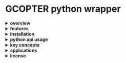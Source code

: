 # GCOPTER python wrapper

<details>
<summary><strong>overview</strong></summary>

`drone-pathgen` is a lightweight python wrapper around **gcopter** – a state-of-the-art trajectory optimizer for multicopters. it lets you generate smooth, collision-free drone paths directly from python while keeping the heavy number-crunching in c++.

</details>

<details>
<summary><strong>features</strong></summary>

- smart path planning that avoids obstacles and respects real drone physics
- voxel-map support for arbitrary 3d environments
- smooth, jerk-limited trajectories within safe-flight-corridors (sfc)
- built-in optimization for time, energy and feasibility
- numpy-friendly api – results come back as plain ndarrays
- optional open3d visualization extras

</details>

<details>
<summary><strong>installation</strong></summary>

prerequisites – make sure **ompl**, **eigen3** and **boost** are available on your system.

```fish
# macos (homebrew)
brew install ompl eigen boost

# ubuntu / debian
sudo apt-get update
sudo apt-get install libompl-dev libeigen3-dev libboost-all-dev
```

install the library (core only):

```fish
uv add git+https://github.com/u-k-g/drone-pathgen.git
```

install with visualization support (adds open3d):

```fish
uv add "git+https://github.com/u-k-g/drone-pathgen.git[viz]"
```

supported python versions:

- all functionality: 3.8 → 3.12

</details>

<details>
<summary><strong>python api usage</strong></summary>

see the examples folder for complete working demos:

- [`examples/basic_pathgen.py`](examples/basic_pathgen.py) - core trajectory planning workflow
- [`examples/visualization.py`](examples/visualization.py) - 3d visualization with open3d

basic workflow:
```python
import gcopter_cpp as gc
api = gc.GCopterAPI()
api.configure_map(map_size, origin, voxel_scale, obstacles, dilation_radius)
api.set_endpoints(start_pos, goal_pos)
success = api.run_inference(...)
```

</details>

<details>
<summary><strong>key concepts</strong></summary>

- **voxel map** – 3d occupancy grid representing obstacles
- **safe-flight-corridor (sfc)** – chain of convex polytopes that guarantee clearance
- **trajectory optimisation** – polynomial path refined to satisfy dynamics & safety

</details>

<details>
<summary><strong>applications</strong></summary>

- autonomous delivery
- search & rescue navigation
- infrastructure inspection
- simulation & research prototypes
- indoor warehouse flight planning

</details>

<details>
<summary><strong>license</strong></summary>

released under the mit license – see `license` file for details.

</details>


